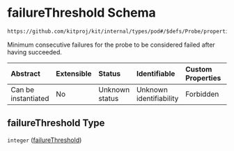 # failureThreshold Schema

```txt
https://github.com/kitproj/kit/internal/types/pod#/$defs/Probe/properties/failureThreshold
```

Minimum consecutive failures for the probe to be considered failed after having succeeded.

| Abstract            | Extensible | Status         | Identifiable            | Custom Properties | Additional Properties | Access Restrictions | Defined In                                                            |
| :------------------ | :--------- | :------------- | :---------------------- | :---------------- | :-------------------- | :------------------ | :-------------------------------------------------------------------- |
| Can be instantiated | No         | Unknown status | Unknown identifiability | Forbidden         | Allowed               | none                | [pod.schema.json\*](../../out/pod.schema.json "open original schema") |

## failureThreshold Type

`integer` ([failureThreshold](pod-defs-probe-properties-failurethreshold.md))
